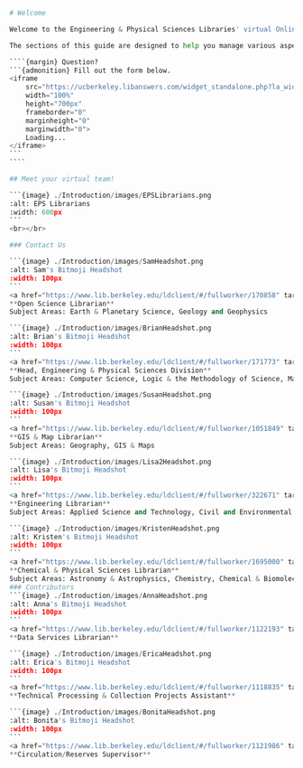 `````python
# Welcome

Welcome to the Engineering & Physical Sciences Libraries' virtual Online Library Tutorials (vOLT). Whether you're searching for articles, streamlining your research workflows, or organizing data, citations and writing, we have expertise and resources to help you.

The sections of this guide are designed to help you manage various aspects of the research process. If you have questions about this guide or the resources described, you are welcome to <a href="https://www.lib.berkeley.edu/help/ask-science-reference-question" target="_blank">ask a Science Librarian</a>. Additional resources can also be found on the Library's guide to <a href="https://www.lib.berkeley.edu/research-support" target="_blank">Research Support</a> and on the Library's list of <a href="https://www.lib.berkeley.edu/research-support/guides-and-tutorials" target="_blank">Guides and Tutorials</a>.

````{margin} Question?
```{admonition} Fill out the form below.
<iframe 
	src="https://ucberkeley.libanswers.com/widget_standalone.php?la_widget_id=14976" 
	width="100%" 
	height="700px" 
	frameborder="0" 
	marginheight="0" 
	marginwidth="0">
	Loading...
</iframe>
```
````

## Meet your virtual team!

```{image} ./Introduction/images/EPSLibrarians.png
:alt: EPS Librarians
:width: 600px
```  
<br></br>

### Contact Us

```{image} ./Introduction/images/SamHeadshot.png
:alt: Sam's Bitmoji Headshot
:width: 100px
```
<a href="https://www.lib.berkeley.edu/ldclient/#/fullworker/170858" target="_blank">Sam Teplitzky</a>  
**Open Science Librarian**  
Subject Areas: Earth & Planetary Science, Geology and Geophysics  

```{image} ./Introduction/images/BrianHeadshot.png
:alt: Brian's Bitmoji Headshot
:width: 100px
```
<a href="https://www.lib.berkeley.edu/ldclient/#/fullworker/171773" target="_blank">Brian Quigley</a>  
**Head, Engineering & Physical Sciences Division**  
Subject Areas: Computer Science, Logic & the Methodology of Science, Mathematics, Statistics  

```{image} ./Introduction/images/SusanHeadshot.png
:alt: Susan's Bitmoji Headshot
:width: 100px
```
<a href="https://www.lib.berkeley.edu/ldclient/#/fullworker/1051849" target="_blank">Susan Powell</a>  
**GIS & Map Librarian**  
Subject Areas: Geography, GIS & Maps  

```{image} ./Introduction/images/Lisa2Headshot.png
:alt: Lisa's Bitmoji Headshot
:width: 100px
```
<a href="https://www.lib.berkeley.edu/ldclient/#/fullworker/322671" target="_blank">Lisa Ngo</a>  
**Engineering Librarian**  
Subject Areas: Applied Science and Technology, Civil and Environmental Engineering, Engineering, Environmental Engineering, Industrial Engineering & Operations Research, Mechanical Engineering, Nuclear Engineering, Ocean Engineering

```{image} ./Introduction/images/KristenHeadshot.png
:alt: Kristen's Bitmoji Headshot
:width: 100px
```
<a href="https://www.lib.berkeley.edu/ldclient/#/fullworker/1695000" target="_blank">Kristen Greenland</a>  
**Chemical & Physical Sciences Librarian**  
Subject Areas: Astronomy & Astrophysics, Chemistry, Chemical & Biomolecular Engineering, Physics
### Contributors
```{image} ./Introduction/images/AnnaHeadshot.png
:alt: Anna's Bitmoji Headshot
:width: 100px
```
<a href="https://www.lib.berkeley.edu/ldclient/#/fullworker/1122193" target="_blank">Anna Sackmann</a>  
**Data Services Librarian**  

```{image} ./Introduction/images/EricaHeadshot.png
:alt: Erica's Bitmoji Headshot
:width: 100px
```
<a href="https://www.lib.berkeley.edu/ldclient/#/fullworker/1118835" target="_blank">Erica Newcome</a>
**Technical Processing & Collection Projects Assistant**

```{image} ./Introduction/images/BonitaHeadshot.png
:alt: Bonita's Bitmoji Headshot
:width: 100px
```
<a href="https://www.lib.berkeley.edu/ldclient/#/fullworker/1121986" target="_blank">Bonita Dyess</a>
**Circulation/Reserves Supervisor**
`````

